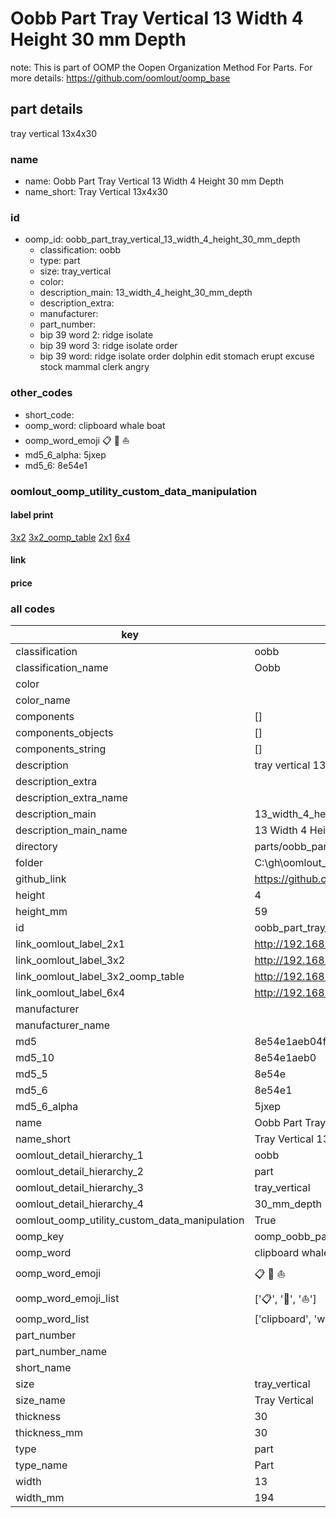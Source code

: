# Oobb Part Tray Vertical 13 Width 4 Height 30 mm Depth  

note: This is part of OOMP the Oopen Organization Method For Parts. For more details: https://github.com/oomlout/oomp_base

##  part details
  



tray vertical 13x4x30



### name
* name: Oobb Part Tray Vertical 13 Width 4 Height 30 mm Depth
* name_short: Tray Vertical 13x4x30 
### id
* oomp_id: oobb_part_tray_vertical_13_width_4_height_30_mm_depth
  * classification: oobb
  * type: part
  * size: tray_vertical
  * color: 
  * description_main: 13_width_4_height_30_mm_depth
  * description_extra: 
  * manufacturer: 
  * part_number: 
  * bip 39 word 2: ridge isolate
  * bip 39 word 3: ridge isolate order
  * bip 39 word: ridge isolate order dolphin edit stomach erupt excuse stock mammal clerk angry

### other_codes
* short_code: 
* oomp_word: clipboard whale boat
* oomp_word_emoji :clipboard: :whale: :boat:
* md5_6_alpha: 5jxep
* md5_6: 8e54e1






### oomlout_oomp_utility_custom_data_manipulation
#### label print
[3x2](http://192.168.1.245:1112/?label=oomp%205jxep)
[3x2_oomp_table](http://192.168.1.108:1112/?label=oomp%205jxep)
[2x1](http://192.168.1.242:1112/?label=oomp%205jxep)
[6x4](http://192.168.1.55:1112/?label=oomp%205jxep)    

#### link

                              

#### price







### all codes 
| key | value |  
| --- | --- |  
| classification | oobb |  
| classification_name | Oobb |  
| color |  |  
| color_name |  |  
| components | [] |  
| components_objects | [] |  
| components_string | [] |  
| description | tray vertical 13x4x30 |  
| description_extra |  |  
| description_extra_name |  |  
| description_main | 13_width_4_height_30_mm_depth |  
| description_main_name | 13 Width 4 Height 30 mm Depth |  
| directory | parts/oobb_part_tray_vertical_13_width_4_height_30_mm_depth |  
| folder | C:\gh\oomlout_oobb_version_4_generated_parts\parts\oobb_part_tray_vertical_13_width_4_height_30_mm_depth |  
| github_link | https://github.com/oomlout/oomlout_oomp_part_src/tree/main/parts/oobb_part_tray_vertical_13_width_4_height_30_mm_depth |  
| height | 4 |  
| height_mm | 59 |  
| id | oobb_part_tray_vertical_13_width_4_height_30_mm_depth |  
| link_oomlout_label_2x1 | http://192.168.1.242:1112/?label=oomp%205jxep |  
| link_oomlout_label_3x2 | http://192.168.1.245:1112/?label=oomp%205jxep |  
| link_oomlout_label_3x2_oomp_table | http://192.168.1.108:1112/?label=oomp%205jxep |  
| link_oomlout_label_6x4 | http://192.168.1.55:1112/?label=oomp%205jxep |  
| manufacturer |  |  
| manufacturer_name |  |  
| md5 | 8e54e1aeb04f099f58a3340d385da5cc |  
| md5_10 | 8e54e1aeb0 |  
| md5_5 | 8e54e |  
| md5_6 | 8e54e1 |  
| md5_6_alpha | 5jxep |  
| name | Oobb Part Tray Vertical 13 Width 4 Height 30 mm Depth |  
| name_short | Tray Vertical 13x4x30  |  
| oomlout_detail_hierarchy_1 | oobb |  
| oomlout_detail_hierarchy_2 | part |  
| oomlout_detail_hierarchy_3 | tray_vertical |  
| oomlout_detail_hierarchy_4 | 30_mm_depth |  
| oomlout_oomp_utility_custom_data_manipulation | True |  
| oomp_key | oomp_oobb_part_tray_vertical_13_width_4_height_30_mm_depth |  
| oomp_word | clipboard whale boat |  
| oomp_word_emoji | :clipboard: :whale: :boat: |  
| oomp_word_emoji_list | [':clipboard:', ':whale:', ':boat:'] |  
| oomp_word_list | ['clipboard', 'whale', 'boat'] |  
| part_number |  |  
| part_number_name |  |  
| short_name |  |  
| size | tray_vertical |  
| size_name | Tray Vertical |  
| thickness | 30 |  
| thickness_mm | 30 |  
| type | part |  
| type_name | Part |  
| width | 13 |  
| width_mm | 194 |  
